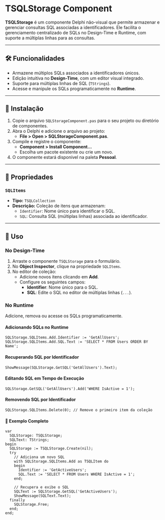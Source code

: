 # TSQLStorage Component

**TSQLStorage** é um componente Delphi não-visual que permite armazenar e gerenciar consultas SQL associadas a identificadores. Ele facilita o gerenciamento centralizado de SQLs no Design-Time e Runtime, com suporte a múltiplas linhas para as consultas.

---

## 🛠️ Funcionalidades

- Armazene múltiplos SQLs associados a identificadores únicos.
- Edição intuitiva no **Design-Time**, com um editor visual integrado.
- Suporte para múltiplas linhas de SQL (`TStrings`).
- Acesse e manipule os SQLs programaticamente no **Runtime**.

---

## 📂 Instalação

1. Copie o arquivo `SQLStorageComponent.pas` para o seu projeto ou diretório de componentes.
2. Abra o Delphi e adicione o arquivo ao projeto:
   - **File > Open > SQLStorageComponent.pas**.
3. Compile e registre o componente:
   - **Component > Install Component...**
   - Escolha um pacote existente ou crie um novo.
4. O componente estará disponível na paleta **Pessoal**.

---

## 🧰 Propriedades

### `SQLItems`
- **Tipo:** `TSQLCollection`
- **Descrição:** Coleção de itens que armazenam:
  - `Identifier`: Nome único para identificar o SQL.
  - `SQL`: Consulta SQL (múltiplas linhas) associada ao identificador.

---

## 🚀 Uso

### No Design-Time

1. Arraste o componente `TSQLStorage` para o formulário.
2. No **Object Inspector**, clique na propriedade `SQLItems`.
3. No editor de coleção:
   - Adicione novos itens clicando em **Add**.
   - Configure os seguintes campos:
     - **Identifier**: Nome único para o SQL.
     - **SQL**: Edite o SQL no editor de múltiplas linhas (`...`).

### No Runtime

Adicione, remova ou acesse os SQLs programaticamente.

#### Adicionando SQLs no Runtime
```delphi
SQLStorage.SQLItems.Add.Identifier := 'GetAllUsers';
SQLStorage.SQLItems.Add.SQL.Text := 'SELECT * FROM Users ORDER BY Name';
```
#### Recuperando SQL por Identificador
```delphi
ShowMessage(SQLStorage.GetSQL('GetAllUsers').Text);
```
#### Editando SQL em Tempo de Execução
```delphi
SQLStorage.GetSQL('GetAllUsers').Add('WHERE IsActive = 1');
```
#### Removendo SQL por Identificador
```delphi
SQLStorage.SQLItems.Delete(0); // Remove o primeiro item da coleção
```
#### 🧪 Exemplo Completo
```delphi
var
  SQLStorage: TSQLStorage;
  SQLText: TStrings;
begin
  SQLStorage := TSQLStorage.Create(nil);
  try
    // Adiciona um novo SQL
    with SQLStorage.SQLItems.Add as TSQLItem do
    begin
      Identifier := 'GetActiveUsers';
      SQL.Text := 'SELECT * FROM Users WHERE IsActive = 1';
    end;

    // Recupera e exibe o SQL
    SQLText := SQLStorage.GetSQL('GetActiveUsers');
    ShowMessage(SQLText.Text);
  finally
    SQLStorage.Free;
  end;
end;
```
